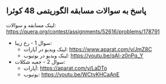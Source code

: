 ## پاسخ به سوالات مسابقه الگوریتمی 48 کوئرا
لینک مسابقه و سوالات: https://quera.org/contest/assignments/52616/problems/178791

- سوال 1 - رخ زیبا:
  - لینک ویدیو در آپارات: https://www.aparat.com/v/JmZ8C
  - لینک ویدیو در یوتیوب: https://youtu.be/qAl-z0nPq_Y
- سوال 2 - جعبه شکلات:
  - آپارات: https://aparat.com/v/LaDTo
  - یوتیوب: https://youtu.be/WCtvKHCaAnE
